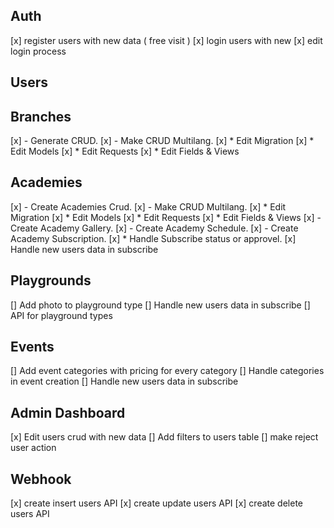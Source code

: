 ## Auth

[x] register users with new data ( free visit )
[x] login users with new 
[x] edit login process

## Users

## Branches

[x] - Generate CRUD.
[x] - Make CRUD Multilang.
    [x] * Edit Migration
    [x] * Edit Models
    [x] * Edit Requests
    [x] * Edit Fields & Views


## Academies

[x] - Create Academies Crud.
[x] - Make CRUD Multilang.
    [x] * Edit Migration
    [x] * Edit Models
    [x] * Edit Requests
    [x] * Edit Fields & Views
[x] - Create Academy Gallery.
[x] - Create Academy Schedule.
[x] - Create Academy Subscription.
    [x] * Handle Subscribe status or approvel.
[x] Handle new users data in subscribe

## Playgrounds

[] Add photo to playground type
[] Handle new users data in subscribe
[] API for playground types


## Events

[] Add event categories with pricing for every category
[] Handle categories in event creation
[] Handle new users data in subscribe


## Admin Dashboard


[x] Edit users crud with new data
[] Add filters to users table
[] make reject user action


## Webhook

[x] create insert users API
[x] create update users API
[x] create delete users API

